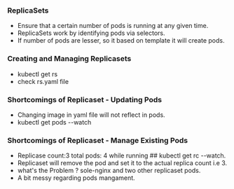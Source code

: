 ### ReplicaSets
 - Ensure that a certain number of pods is running at any given time.
 - ReplicaSets work by identifying pods via selectors.
 - If number of pods are lesser, so it based on template it will create pods.

### Creating and Managing Replicasets
 - kubectl get rs
 - check rs.yaml file

### Shortcomings of Replicaset - Updating Pods
  - Changing image in yaml file will not reflect in pods.
  - kubectl get pods --watch

### Shortcomings of Replicaset - Manage Existing Pods
  -  Replicase count:3 total pods: 4 while running ## kubectl get rc --watch.
  -  Replicaset will remove the pod and set it to the actual replica count i.e 3.
  -  what's the Problem ? sole-nginx and two other replicaset pods.
  -  A bit messy regarding pods mangament.

